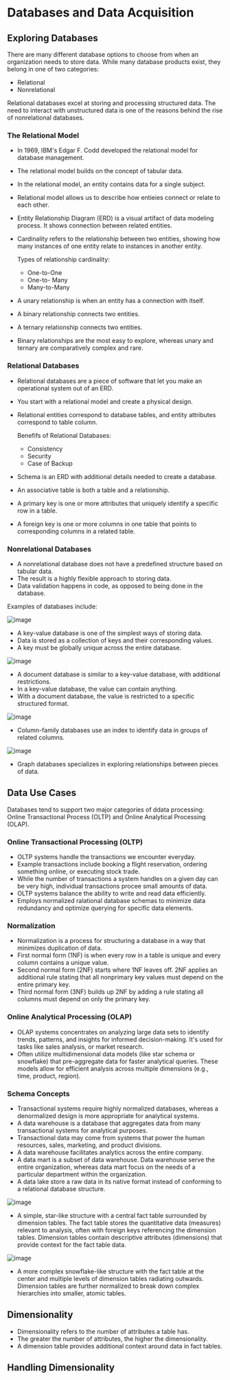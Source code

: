 # Databases and Data Acquisition
## Exploring Databases

There are many different database options to choose from when an organization needs to store data. While many database products exist, they belong in one of two categories:

* Relational
* Nonrelational

Relational databases excel at storing and processing structured data. The need to interact with unstructured data is one of the reasons behind the rise of nonrelational databases.

### The Relational Model

* In 1969, IBM's Edgar F. Codd developed the relational model for database management.
* The relational model builds on the concept of tabular data.
* In the relational model, an entity contains data for a single subject.
* Relational model allows us to describe how entieies connect or relate to each other.
* Entity Relationship Diagram (ERD) is a visual artifact of data modeling process. It shows connection between related entities.
* Cardinality refers to the relationship between two entities, showing how many instances of one entity relate to instances in another entity.

  Types of relationship cardinality:
  * One-to-One
  * One-to- Many
  * Many-to-Many
    
* A unary relationship is when an entity has a connection with itself.
* A binary relationship connects two entities.
* A ternary relationship connects two entities.
* Binary relationships are the most easy to explore, whereas unary and ternary are comparatively complex and rare.

### Relational Databases

* Relational databases are a piece of software that let you make an operational system out of an ERD.
* You start with a relational model and create a physical design.
* Relational entities correspond to database tables, and entity attributes correspond to table column.

  Benefifs of Relational Databases:
  
  * Consistency
  * Security
  * Case of Backup

* Schema is an ERD with additional details needed to create a database.
* An associative table is both a table and a relationship.
* A primary key is one or more attributes that uniquely identify a specific row in a table.
* A foreign key is one or more columns in one table that points to corresponding columns in a related table.

### Nonrelational Databases

* A nonrelational database does not have a predefined structure based on tabular data.
* The result is a highly flexible approach to storing data.
* Data validation happens in code, as opposed to being done in the database.

 Examples of databases include:

 ![image](https://github.com/Isivile23/Data-Analytics-Week-1/assets/162969923/de1c8bd5-ae7c-4a2a-ad1a-bcbccb236169)

 * A key-value database is one of the simplest ways of storing data.
 * Data is stored as a collection of keys and their corresponding values.
 * A key must be globally unique across the entire database.

![image](https://github.com/Isivile23/Data-Analytics-Week-1/assets/162969923/14f7f13b-023c-4c89-9289-23092729eb7d)

* A document database is similar to a key-value database, with additional restrictions.
* In a key-value database, the value can contain anything.
* With a document database, the value is restricted to a specific structured format.

![image](https://github.com/Isivile23/Data-Analytics-Week-1/assets/162969923/117e1b2f-d2fe-4ed1-a0bd-24e4edea2797)

* Column-family databases use an index to identify data in groups of related columns.

![image](https://github.com/Isivile23/Data-Analytics-Week-1/assets/162969923/6e58ad95-e2ea-4cb8-8b31-466dacfe332d)

* Graph databases specializes in exploring relationships between pieces of data.

## Data Use Cases

Databases tend to support two major categories of ddata processing: Online Transactional Process (OLTP) and Online Analytical Processing (OLAP).

### Online Transactional Processing (OLTP)

* OLTP systems handle the transactions we encounter everyday.
* Example transactions include booking a flight reservation, ordering something online, or executing stock trade.
* While the number of transactions a system handles on a given day can be very high, individual transactions procee small amounts of data.
* OLTP systems balance the ability to write and read data efficiently.
* Employs normalized ralational database schemas to minimize data redundancy and optimize querying for specific data elements. 

### Normalization

* Normalization is a process for structuring a database in a way that minimizes duplication of data.
* First normal form (1NF) is when every row in a table is unique and every column contains a unique value.
* Second normal form (2NF) starts where 1NF leaves off. 2NF applies an additional rule stating that all nonprimary key values must depend on the entire primary key.
* Third normal form (3NF) builds up 2NF by adding a rule stating all columns must depend on only the primary key.

### Online Analytical Processing (OLAP)

* OLAP systems concentrates on analyzing large data sets to identify trends, patterns, and insights for informed decision-making. It's used for tasks like sales analysis, or market research.
* Often utilize multidimensional data models (like star schema or snowflake) that pre-aggregate data for faster analytical queries. These models allow for efficient analysis across multiple dimensions (e.g., time, product, region).

### Schema Concepts

* Transactional systems require highly normalized databases, whereas a denormalized design is more appropriate for analytical systems.
* A data warehouse is a database that aggregates data from many transactional systems for analytical purposes.
* Transactional data may come from systems that power the human resources, sales, marketing, and product divisions.
* A data warehouse facilitates analytics across the entire company.
* A data mart is a subset of data warehouse. Data warehouse serve the entire organization, whereas data mart focus on the needs of a particular department within the organization.
* A data lake store a raw data in its native format instead of conforming to a relational database structure.

![image](https://github.com/Isivile23/Data-Analytics-Week-1/assets/162969923/e5fadbda-5b1a-462c-84da-e3bb4139df71)

* A simple, star-like structure with a central fact table surrounded by dimension tables. The fact table stores the quantitative data (measures) relevant to analysis, often with foreign keys referencing the dimension tables. Dimension tables contain descriptive attributes (dimensions) that provide context for the fact table data.

 ![image](https://github.com/Isivile23/Data-Analytics-Week-1/assets/162969923/5366043c-1564-4230-b665-098d8bc90ed8)

* A more complex snowflake-like structure with the fact table at the center and multiple levels of dimension tables radiating outwards. Dimension tables are further normalized to break down complex hierarchies into smaller, atomic tables.

## Dimensionality

* Dimensionality refers to the number of attributes a table has.
* The greater the number of attributes, the higher the dimensionality.
* A dimension table provides additional context around data in fact tables.

## Handling Dimensionality


